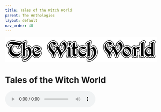 ```yaml
---
title: Tales of the Witch World
parent: The Anthologies
layout: default
nav_order: 40
---
```


![Witch World](../../assets/img/swiat_czarownic.png "Witch World")

# Tales of the Witch World

<audio controls>
	 <source src="../../assets/mp3/godai_w_swiecie_czarownic_odcinek_30.mp3" type="audio/mpeg">
		Your browser does not support the audio element.
</audio> 
